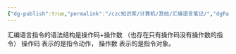 ```yaml
---
{"dg-publish":true,"permalink":"/czc知识库/计算机/其他/汇编语言笔记/","dgPassFrontmatter":true,"created":"2024-06-18T17:45:20.981+08:00","updated":"2024-12-08T12:27:33.570+08:00"}
---
```



汇编语言指令的语法结构是操作码+操作数 （也存在只有操作码没有操作数的指令） 操作码 表示的是指令动作， 操作数 表示的是指令对象。
